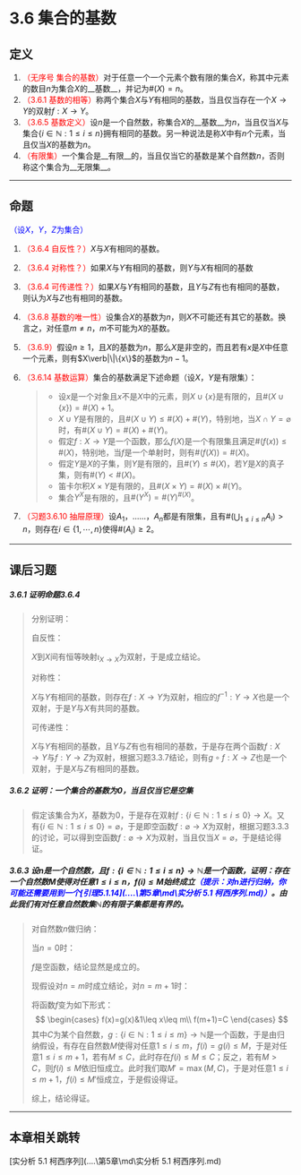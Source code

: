 # 3.6 集合的基数

## 定义

1. <font color=red>（无序号 集合的基数）</font>对于任意一个一个元素个数有限的集合$X$，称其中元素的数目$n$为集合$X$的__基数__，并记为$\#(X)=n$。
2. <font color=red>（3.6.1 基数的相等）</font>称两个集合$X$与$Y$有相同的基数，当且仅当存在一个$X\rightarrow Y$的双射$f:X\rightarrow Y$。
3. <font color=red>（3.6.5 基数定义）</font>设$n$是一个自然数，称集合$X$的__基数__为$n$，当且仅当$X$与集合$\{i\in\mathbb N:1\leq i\leq n\}$​拥有相同的基数。另一种说法是称$X$中有$n$个元素，当且仅当$X$的基数为$n$。
3. <font color=red>（有限集）</font>一个集合是__有限__的，当且仅当它的基数是某个自然数$n$，否则称这个集合为__无限集__。

---

## 命题
<font color=blue>（设$X$，$Y$，$Z$为集合）</font>

1. <font color=red>（3.6.4 自反性？）</font>$X$与$X$有相同的基数。

2. <font color=red>（3.6.4 对称性？）</font>如果$X$与$Y$有相同的基数，则$Y$与$X$有相同的基数

3. <font color=red>（3.6.4 可传递性？）</font>如果$X$与$Y$有相同的基数，且$Y$与$Z$有也有相同的基数，则认为$X$与$Z$也有相同的基数。

4. <font color=red>（3.6.8 基数的唯一性）</font>设集合$X$的基数为$n$，则$X$不可能还有其它的基数。换言之，对任意$m\ne n$，$m$不可能为$X$的基数。

5. <font color=red>（3.6.9）</font>假设$n\geq 1$，且$X$的基数为$n$，那么$X$是非空的，而且若有$x$是$X$中任意一个元素，则有$X\verb|\|\{x\}$的基数为$n-1$。

6. <font color=red>（3.6.14 基数运算）</font>集合的基数满足下述命题（设$X$，$Y$是有限集）：

    > * 设$x$是一个对象且$x$不是$X$中的元素，则$X\cup\{x\}$是有限的，且$\#(X\cup\{x\})=\#(X)+1$。
    > * $X\cup Y$是有限的，且$\#(X\cup Y)\leq\#(X)+\#(Y)$，特别地，当$X\cap Y=\varnothing$时，有$\#(X\cup Y)=\#(X)+\#(Y)$。
    > * 假定$f:X\rightarrow Y$是一个函数，那么$f(X)$是一个有限集且满足$\#(f(x))\leq\#(X)$，特别地，当$f$是一个单射时，则有$\#(f(X))=\#(X)$。
    > * 假定$Y$是$X$的子集，则$Y$是有限的，且$\#(Y)\leq\#(X)$，若$Y$是$X$的真子集，则有$\#(Y)<\#(X)$。
    > * 笛卡尔积$X\times Y$是有限的，且$\#(X\times Y)=\#(X)\times\#(Y)$。
    > * 集合$Y^X$是有限的，且$\#(Y^X)=\#(Y)^{\#(X)}$。

7. <font color=red>（习题3.6.10 抽屉原理）</font>设$A_1$，……，$A_n$都是有限集，且有$\#(\bigcup_{1\leq i\leq n}A_i)>n$，则存在$i\in\{1,\cdots,n\}$使得$\#(A_i)\geq 2$。

---

## 课后习题

##### 3.6.1 证明命题3.6.4

> 分别证明：
>
> 自反性：
>
> $X$到$X$间有恒等映射$\iota_{X\rightarrow X}$为双射，于是成立结论。
>
> 对称性：
>
> $X$与$Y$有相同的基数，则存在$f:X\rightarrow Y$为双射，相应的$f^{-1}:Y\rightarrow X$也是一个双射，于是$Y$与$X$有共同的基数。
>
> 可传递性：
>
> $X$与$Y$有相同的基数，且$Y$与$Z$有也有相同的基数，于是存在两个函数$f:X\rightarrow Y$与$f:Y\rightarrow Z$为双射，根据习题3.3.7结论，则有$g\circ f:X\rightarrow Z$也是一个双射，于是$X$与$Z$有相同的基数。

##### 3.6.2 证明：一个集合的基数为0，当且仅当它是空集

> 假定该集合为$X$，基数为0，于是存在双射$f:\{i\in\mathbb N:1\leq i\leq 0\}\rightarrow X$。又有$\{i\in\mathbb N:1\leq i\leq 0\}=\varnothing$，于是即空函数$f:\varnothing\rightarrow X$为双射，根据习题3.3.3的讨论，可以得到空函数$f:\varnothing\rightarrow X$为双射，当且仅当$X=\varnothing$，于是结论得证。

##### 3.6.3 设$n$是一个自然数，且$f:\{i\in\mathbb N:1\leq i\leq n\}\rightarrow\mathbb N$是一个函数，证明：存在一个自然数$M$使得对任意$1\leq i\leq n$，$f(i)\leq M$始终成立<font color=blue>（提示：对$n$进行归纳，你可能还需要用到一个[引理5.1.14](..\..\第5章\md\实分析 5.1 柯西序列.md)）</font>。由此我们有对任意自然数集$\mathbb N$的有限子集都是有界的。

> 对自然数$n$做归纳：
>
> 当$n=0$时：
>
> $f$是空函数，结论显然是成立的。
>
> 现假设对$n=m$时成立结论，对$n=m+1$时：
>
> 将函数$f$变为如下形式：
> $$
> \begin{cases}
> f(x)=g(x)&1\leq x\leq m\\
> f(m+1)=C
> \end{cases}
> $$
> 其中$C$为某个自然数，$g:\{i\in\mathbb N:1\leq i\leq m\}\rightarrow\mathbb N$是一个函数，于是由归纳假设，有存在自然数$M$使得对任意$1\leq i\leq m$，$f(i)=g(i)\leq M$，于是对任意$1\leq i\leq m+1$，若有$M\leq C$，此时存在$f(i)\leq M\leq C$；反之，若有$M>C$，则$f(i)\leq M$依旧恒成立。此时我们取$M'=\max(M,C)$，于是对任意$1\leq i\leq m+1$，$f(i)\leq M'$恒成立，于是假设得证。
>
> 综上，结论得证。

---

## 本章相关跳转

[实分析 5.1 柯西序列](..\..\第5章\md\实分析 5.1 柯西序列.md)